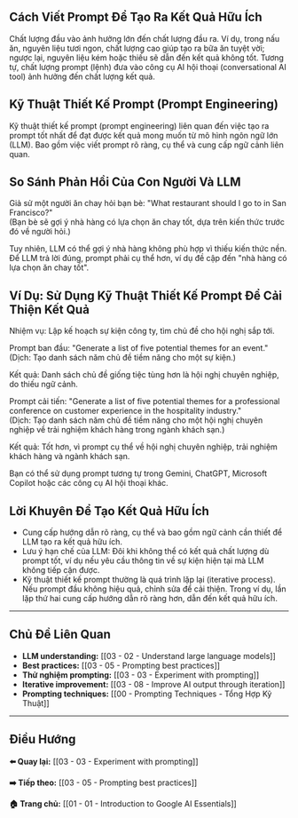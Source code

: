 ## Cách Viết Prompt Để Tạo Ra Kết Quả Hữu Ích

Chất lượng đầu vào ảnh hưởng lớn đến chất lượng đầu ra. Ví dụ, trong nấu ăn, nguyên liệu tươi ngon, chất lượng cao giúp tạo ra bữa ăn tuyệt vời; ngược lại, nguyên liệu kém hoặc thiếu sẽ dẫn đến kết quả không tốt. Tương tự, chất lượng prompt (lệnh) đưa vào công cụ AI hội thoại (conversational AI tool) ảnh hưởng đến chất lượng kết quả.

## Kỹ Thuật Thiết Kế Prompt (Prompt Engineering)

Kỹ thuật thiết kế prompt (prompt engineering) liên quan đến việc tạo ra prompt tốt nhất để đạt được kết quả mong muốn từ mô hình ngôn ngữ lớn (LLM). Bao gồm việc viết prompt rõ ràng, cụ thể và cung cấp ngữ cảnh liên quan.

## So Sánh Phản Hồi Của Con Người Và LLM

Giả sử một người ăn chay hỏi bạn bè: "What restaurant should I go to in San Francisco?"  
(Bạn bè sẽ gợi ý nhà hàng có lựa chọn ăn chay tốt, dựa trên kiến thức trước đó về người hỏi.)

Tuy nhiên, LLM có thể gợi ý nhà hàng không phù hợp vì thiếu kiến thức nền. Để LLM trả lời đúng, prompt phải cụ thể hơn, ví dụ đề cập đến "nhà hàng có lựa chọn ăn chay tốt".

## Ví Dụ: Sử Dụng Kỹ Thuật Thiết Kế Prompt Để Cải Thiện Kết Quả

Nhiệm vụ: Lập kế hoạch sự kiện công ty, tìm chủ đề cho hội nghị sắp tới.

Prompt ban đầu: "Generate a list of five potential themes for an event."  
(Dịch: Tạo danh sách năm chủ đề tiềm năng cho một sự kiện.)

Kết quả: Danh sách chủ đề giống tiệc tùng hơn là hội nghị chuyên nghiệp, do thiếu ngữ cảnh.

Prompt cải tiến: "Generate a list of five potential themes for a professional conference on customer experience in the hospitality industry."  
(Dịch: Tạo danh sách năm chủ đề tiềm năng cho một hội nghị chuyên nghiệp về trải nghiệm khách hàng trong ngành khách sạn.)

Kết quả: Tốt hơn, vì prompt cụ thể về hội nghị chuyên nghiệp, trải nghiệm khách hàng và ngành khách sạn.

Bạn có thể sử dụng prompt tương tự trong Gemini, ChatGPT, Microsoft Copilot hoặc các công cụ AI hội thoại khác.

## Lời Khuyên Để Tạo Kết Quả Hữu Ích

- Cung cấp hướng dẫn rõ ràng, cụ thể và bao gồm ngữ cảnh cần thiết để LLM tạo ra kết quả hữu ích.
- Lưu ý hạn chế của LLM: Đôi khi không thể có kết quả chất lượng dù prompt tốt, ví dụ nếu yêu cầu thông tin về sự kiện hiện tại mà LLM không tiếp cận được.
- Kỹ thuật thiết kế prompt thường là quá trình lặp lại (iterative process). Nếu prompt đầu không hiệu quả, chỉnh sửa để cải thiện. Trong ví dụ, lần lặp thứ hai cung cấp hướng dẫn rõ ràng hơn, dẫn đến kết quả hữu ích.

---

## Chủ Đề Liên Quan

- **LLM understanding:** [[03 - 02 - Understand large language models]]
- **Best practices:** [[03 - 05 - Prompting best practices]]
- **Thử nghiệm prompting:** [[03 - 03 - Experiment with prompting]]
- **Iterative improvement:** [[03 - 08 - Improve AI output through iteration]]
- **Prompting techniques:** [[00 - Prompting Techniques - Tổng Hợp Kỹ Thuật]]

---

## Điều Hướng

**⬅️ Quay lại:** [[03 - 03 - Experiment with prompting]]

**➡️ Tiếp theo:** [[03 - 05 - Prompting best practices]]

**🏠 Trang chủ:** [[01 - 01 - Introduction to Google AI Essentials]]

